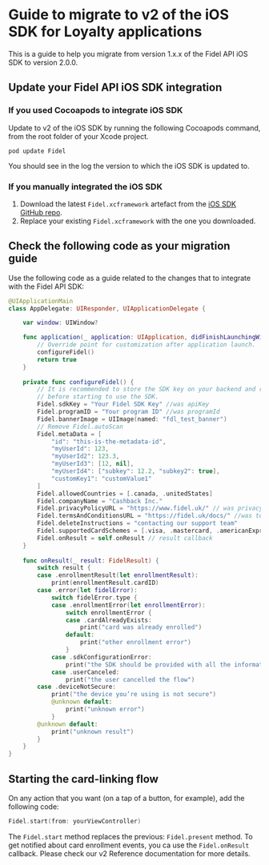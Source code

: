 # Guide to migrate to v2 of the iOS SDK for Loyalty applications

This is a guide to help you migrate from version 1.x.x of the Fidel API iOS SDK to version 2.0.0.

## Update your Fidel API iOS SDK integration

### If you used Cocoapods to integrate iOS SDK

Update to v2 of the iOS SDK by running the following Cocoapods command, from the root folder of your Xcode project.

```
pod update Fidel
```

You should see in the log the version to which the iOS SDK is updated to.

### If you manually integrated the iOS SDK

1. Download the latest `Fidel.xcframework` artefact from the [iOS SDK GitHub repo](https://github.com/FidelLimited/fidel-ios).
2. Replace your existing `Fidel.xcframework` with the one you downloaded.

## Check the following code as your migration guide

Use the following code as a guide related to the changes that to integrate with the Fidel API SDK:

```swift
@UIApplicationMain
class AppDelegate: UIResponder, UIApplicationDelegate {

    var window: UIWindow?

    func application(_ application: UIApplication, didFinishLaunchingWithOptions launchOptions: [UIApplication.LaunchOptionsKey: Any]?) -> Bool {
        // Override point for customization after application launch.
        configureFidel()
        return true
    }
    
    private func configureFidel() {
        // It is recommended to store the SDK key on your backend and retrieve it
        // before starting to use the SDK.
        Fidel.sdkKey = "Your Fidel SDK Key" //was apiKey
        Fidel.programID = "Your program ID" //was programId
        Fidel.bannerImage = UIImage(named: "fdl_test_banner")
        // Remove Fidel.autoScan
        Fidel.metaData = [
            "id": "this-is-the-metadata-id",
            "myUserId": 123,
            "myUserId2": 123.3,
            "myUserId3": [12, nil],
            "myUserId4": ["subkey": 12.2, "subkey2": true],
            "customKey1": "customValue1"
        ]
        Fidel.allowedCountries = [.canada, .unitedStates]
        Fidel.companyName = "Cashback Inc."
        Fidel.privacyPolicyURL = "https://www.fidel.uk/" // was privacyURL
        Fidel.termsAndConditionsURL = "https://fidel.uk/docs/" //was termsConditionsURL
        Fidel.deleteInstructions = "contacting our support team"
        Fidel.supportedCardSchemes = [.visa, .mastercard, .americanExpress]
        Fidel.onResult = self.onResult // result callback
    }
    
    func onResult(_ result: FidelResult) {
        switch result {
        case .enrollmentResult(let enrollmentResult):
            print(enrollmentResult.cardID)
        case .error(let fidelError):
            switch fidelError.type {
            case .enrollmentError(let enrollmentError):
                switch enrollmentError {
                case .cardAlreadyExists:
                    print("card was already enrolled")
                default:
                    print("other enrollment error")
                }
            case .sdkConfigurationError:
                print("the SDK should be provided with all the information")
            case .userCanceled:
                print("the user cancelled the flow")
        case .deviceNotSecure:
            print("the device you’re using is not secure")
            @unknown default:
                print("unknown error")
            }
        @unknown default:
            print("unknown result")
        }
    }
}
```

## Starting the card-linking flow

On any action that you want (on a tap of a button, for example), add the following code: 

```swift
Fidel.start(from: yourViewController)
```

The `Fidel.start` method replaces the previous: `Fidel.present` method. To get notified about card enrollment events, you ca use the `Fidel.onResult` callback. Please check our v2 Reference documentation for more details.